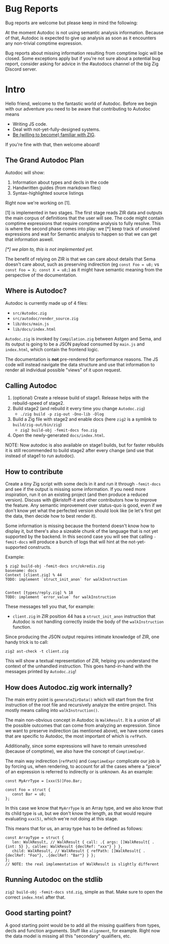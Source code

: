 # Bug Reports
Bug reports are welcome but please keep in mind the following:

At the moment Autodoc is not using semantic analysis information. 
Because of that, Autodoc is expected to give up analysis as soon as it encounters
any non-trivial comptime expression. 

Bug reports about missing information resulting from comptime logic will be closed.
Some exceptions apply but if you're not sure about a potential bug report, consider
asking for advice in the #autodocs channel of the big Zig Discord server.
 
# Intro
Hello friend, welcome to the fantastic world of Autodoc.
Before we begin with our adventure you need to be aware that contributing to Autodoc means
- Writing JS code.
- Deal with not-yet-fully-designed systems.
- [Be (willing to become) familiar with ZIG](https://mitchellh.com/zig).

If you're fine with that, then welcome aboard!

## The Grand Autodoc Plan
Autodoc will show:
1. Information about types and decls in the code
2. Handwritten guides (from markdown files)
3. Syntax-highlighted source listings

Right now we're working on [1]. 

[1] is implemented in two stages.
The first stage reads ZIR data and outputs the main corpus of definitions that the user will see.
The code might contain comptime expressions that require comptime analysis to fully resolve.
This is where the second phase comes into play: we [*] keep track of unsolved expressions and wait
for Semantic analysis to happen so that we can get that information aswell.

*[\*] we plan to, this is not implemented yet.*


The benefit of relying on ZIR is that we can care about details that Sema doesn't care about, such as preserving indirection (eg `const Foo = u8;` vs `const Foo = X; const X = u8;`) as it might have semantic meaning from the perspective of the documentation.

## Where is Autodoc?

Autodoc is currently made up of 4 files:
- `src/Autodoc.zig`
- `src/autodoc/render_source.zig`
- `lib/docs/main.js`
- `lib/docs/index.html`

`Autodoc.zig` is invoked by `Compilation.zig` between Astgen and Sema, and its output is going to be a JSON payload consumed by `main.js` and `index.html`, which contain the frontend logic.

The documentation is **not** pre-rendered for performance reasons. The JS code will instead navigate the data structure and use that information to render all individual possible "views" of it upon request.

## Calling Autodoc

1. (optional) Create a release build of stage1. Release helps with the rebuild-speed of stage2.
2. Build stage2 (and rebuild it every time you change `Autodoc.zig`)
   - `./zig build -p zig-out -Dno-lib -Dlog` 
3. Build a Zig file with stage2 and enable docs (here `zig2` is a symlink to `build/zig-out/bin/zig`)
   - `zig2 build-obj -femit-docs foo.zig`
4. Open the newly-generated `docs/index.html`.

NOTE: Now autodoc is also available on stage1 builds, but for faster rebuilds it is still recommended to build stage2 after every change (and use that instead of stage1 to run autodoc).

## How to contribute

Create a tiny Zig script with some decls in it and run it through `-femit-docs` and see if the output is missing some information. If you need more inspiration, run it on an existing project (and then produce a reduced version). Discuss with @kristoff-it and other contributors how to improve the feature. Any semantic improvement over status-quo is good, even if we don't know yet what the perfected version should look like (ie let's first get the data, then decide how to best render it).

Some information is missing because the frontend doesn't know how to display it, but there's also a sizeable chunk of the language that is not yet supported by the backend. In this second case you will see that calling `-femit-docs` will produce a bunch of logs that will hint at the not-yet-supported constructs.

Example:

```
$ zig2 build-obj -femit-docs src/okredis.zig
basename: docs
Context [client.zig] % 44
TODO: implement `struct_init_anon` for walkInstruction


Context [types/reply.zig] % 18
TODO: implement `error_value` for walkInstruction
```

These messages tell you that, for example: 
- `client.zig` in ZIR position 44 has a `struct_init_anon` instruction that Autodoc is not handling correctly inside the body of the `walkInstruction` function.

Since producing the JSON output requires intimate knowledge of ZIR, one handy trick is to call:

`zig2 ast-check -t client.zig`

This will show a textual representation of ZIR, helping you understand the context of the unhandled instruction.
This goes hand-in-hand with the messages printed by `Autodoc.zig`!

## How does Autodoc.zig work internally?

The main entry point is `generateZirData()` which will start from the first instruction of the root file and recursively analyze the entire project. This mostly means calling into `walkInstruction()`.

The main non-obvious concept in Autodoc is `WalkResult`. It is a union of all the possible outcomes that can come from analyzing an expression. Since we want to preserve indirection (as mentioned above), we have some cases that are specific to Autodoc, the most important of which is `refPath`.

Additionally, since some expressions will have to remain unresolved (because of comptime), we also have the concept of `ComptimeExpr`. 

The main way indirection (`refPath`) and `ComptimeExpr` complicate our job is by forcing us, when rendering, to account for all the cases where a "piece" of an expression is referred to indirectly or is unknown. As an example:

```zig
const MyArrType = [xxx(5)]Foo.Bar;

const Foo = struct {
   const Bar = u8;
};
```

In this case we know that `MyArrType` is an Array type, and we also know that its child type is `u8`, but we don't know the length, as that would require evaluating `xxx(5)`, which we're not doing at this stage.

This means that for us, an array type has to be defined as follows:

```zig
const ArrayType = struct {
   len: WalkResult, // WalkResult { call: .{ args: []WalkResult{ .{int: 5} }, callee: WalkResult {declRef: "xxx"} } }, 
   child: WalkResult, // WalkResult { refPath: []WalkResult{ .{declRef: "Foo"}, .{declRef: "Bar"} } };
};
// NOTE: the real implementation of WalkResult is slightly different
```

## Running Autodoc on the stdlib
`zig2 build-obj -femit-docs std.zig`, simple as that. Make sure to open the correct `index.html` after that.

## Good starting point?
A good starting point would be to add all the missing qualifiers from types, decls and function arguments. Stuff like `alignment`, for example. Right now the data model is missing all this "secondary" qualifiers, etc.




